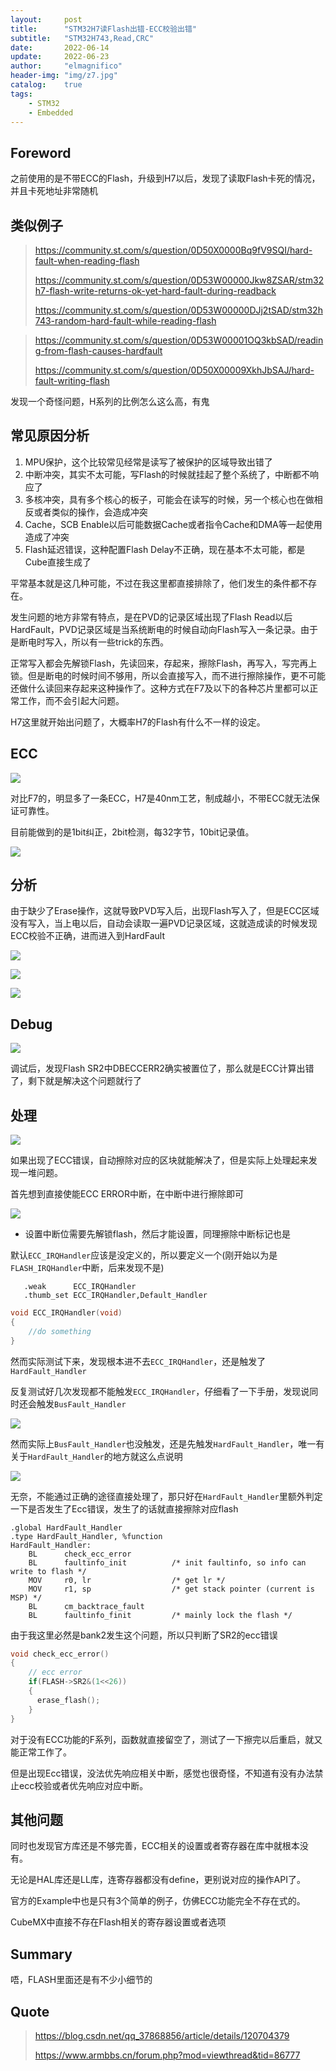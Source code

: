```yaml
---
layout:     post
title:      "STM32H7读Flash出错-ECC校验出错"
subtitle:   "STM32H743,Read,CRC"
date:       2022-06-14
update:     2022-06-23
author:     "elmagnifico"
header-img: "img/z7.jpg"
catalog:    true
tags:
    - STM32
    - Embedded
---
```


## Foreword

之前使用的是不带ECC的Flash，升级到H7以后，发现了读取Flash卡死的情况，并且卡死地址非常随机



## 类似例子

> https://community.st.com/s/question/0D50X0000Bq9fV9SQI/hard-fault-when-reading-flash
>
> https://community.st.com/s/question/0D53W00000Jkw8ZSAR/stm32h7-flash-write-returns-ok-yet-hard-fault-during-readback
>
> https://community.st.com/s/question/0D53W00000DJj2tSAD/stm32h743-random-hard-fault-while-reading-flash



> https://community.st.com/s/question/0D53W00001OQ3kbSAD/reading-from-flash-causes-hardfault
>
> https://community.st.com/s/question/0D50X00009XkhJbSAJ/hard-fault-writing-flash

发现一个奇怪问题，H系列的比例怎么这么高，有鬼



## 常见原因分析

1. MPU保护，这个比较常见经常是读写了被保护的区域导致出错了
2. 中断冲突，其实不太可能，写Flash的时候就挂起了整个系统了，中断都不响应了
3. 多核冲突，具有多个核心的板子，可能会在读写的时候，另一个核心也在做相反或者类似的操作，会造成冲突
4. Cache，SCB Enable以后可能数据Cache或者指令Cache和DMA等一起使用造成了冲突
5. Flash延迟错误，这种配置Flash Delay不正确，现在基本不太可能，都是Cube直接生成了

平常基本就是这几种可能，不过在我这里都直接排除了，他们发生的条件都不存在。



发生问题的地方非常有特点，是在PVD的记录区域出现了Flash Read以后HardFault，PVD记录区域是当系统断电的时候自动向Flash写入一条记录。由于是断电时写入，所以有一些trick的东西。

正常写入都会先解锁Flash，先读回来，存起来，擦除Flash，再写入，写完再上锁。但是断电的时候时间不够用，所以会直接写入，而不进行擦除操作，更不可能还做什么读回来存起来这种操作了。这种方式在F7及以下的各种芯片里都可以正常工作，而不会引起大问题。

H7这里就开始出问题了，大概率H7的Flash有什么不一样的设定。



## ECC

![](https://img.elmagnifico.tech/static/upload/elmagnifico/image-20220614105107703.png)

对比F7的，明显多了一条ECC，H7是40nm工艺，制成越小，不带ECC就无法保证可靠性。

目前能做到的是1bit纠正，2bit检测，每32字节，10bit记录值。

![](https://img.elmagnifico.tech/static/upload/elmagnifico/image-20220614110113749.png)



## 分析

由于缺少了Erase操作，这就导致PVD写入后，出现Flash写入了，但是ECC区域没有写入，当上电以后，自动会读取一遍PVD记录区域，这就造成读的时候发现ECC校验不正确，进而进入到HardFault

![](https://img.elmagnifico.tech/static/upload/elmagnifico/image-20220614110926635.png)

![](https://img.elmagnifico.tech/static/upload/elmagnifico/image-20220614111717869.png)



![](https://img.elmagnifico.tech/static/upload/elmagnifico/image-20220614112013094.png)

## Debug

![](https://img.elmagnifico.tech/static/upload/elmagnifico/SY18ruI9JapGF3D.png)

调试后，发现Flash SR2中DBECCERR2确实被置位了，那么就是ECC计算出错了，剩下就是解决这个问题就行了



## 处理

![](https://img.elmagnifico.tech/static/upload/elmagnifico/image-20220614112345152.png)

如果出现了ECC错误，自动擦除对应的区块就能解决了，但是实际上处理起来发现一堆问题。

首先想到直接使能ECC ERROR中断，在中断中进行擦除即可

![](https://img.elmagnifico.tech/static/upload/elmagnifico/CpewDmOlhRUVkv5.png)

- 设置中断位需要先解锁flash，然后才能设置，同理擦除中断标记也是

默认`ECC_IRQHandler`应该是没定义的，所以要定义一个(刚开始以为是`FLASH_IRQHandler`中断，后来发现不是)

```assembly
   .weak      ECC_IRQHandler
   .thumb_set ECC_IRQHandler,Default_Handler
```



```c
void ECC_IRQHandler(void)
{
	//do something
}
```

然而实际测试下来，发现根本进不去`ECC_IRQHandler`，还是触发了`HardFault_Handler`

反复测试好几次发现都不能触发`ECC_IRQHandler`，仔细看了一下手册，发现说同时还会触发`BusFault_Handler`

![](https://img.elmagnifico.tech/static/upload/elmagnifico/OmdgL81TChiAQVD.png)

然而实际上`BusFault_Handler`也没触发，还是先触发`HardFault_Handler`，唯一有关于`HardFault_Handler`的地方就这么点说明

![](https://img.elmagnifico.tech/static/upload/elmagnifico/G8dyjapte1crAS5.png)

无奈，不能通过正确的途径直接处理了，那只好在`HardFault_Handler`里额外判定一下是否发生了Ecc错误，发生了的话就直接擦除对应flash

```assembly
.global HardFault_Handler
.type HardFault_Handler, %function
HardFault_Handler:
    BL      check_ecc_error
    BL      faultinfo_init          /* init faultinfo, so info can write to flash */
    MOV     r0, lr                  /* get lr */
    MOV     r1, sp                  /* get stack pointer (current is MSP) */
    BL      cm_backtrace_fault
    BL      faultinfo_finit         /* mainly lock the flash */
```

由于我这里必然是bank2发生这个问题，所以只判断了SR2的ecc错误

```c
void check_ecc_error()
{ 
    // ecc error
    if(FLASH->SR2&(1<<26))
    {
      erase_flash();
    }
}
```

对于没有ECC功能的F系列，函数就直接留空了，测试了一下擦完以后重启，就又能正常工作了。

但是出现Ecc错误，没法优先响应相关中断，感觉也很奇怪，不知道有没有办法禁止ecc校验或者优先响应对应中断。



## 其他问题

同时也发现官方库还是不够完善，ECC相关的设置或者寄存器在库中就根本没有。

无论是HAL库还是LL库，连寄存器都没有define，更别说对应的操作API了。

官方的Example中也是只有3个简单的例子，仿佛ECC功能完全不存在式的。

CubeMX中直接不存在Flash相关的寄存器设置或者选项



## Summary

唔，FLASH里面还是有不少小细节的



## Quote

> https://blog.csdn.net/qq_37868856/article/details/120704379
>
> https://www.armbbs.cn/forum.php?mod=viewthread&tid=86777

